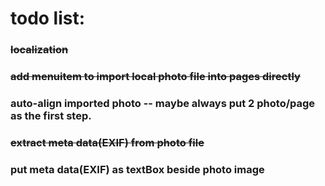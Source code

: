 # todo list:

### ~~localization~~
### ~~add menuitem to import local photo file into pages directly~~
### auto-align imported photo -- maybe always put 2 photo/page as the first step.
### ~~extract meta data(EXIF) from photo file~~
### put meta data(EXIF) as textBox beside photo image
